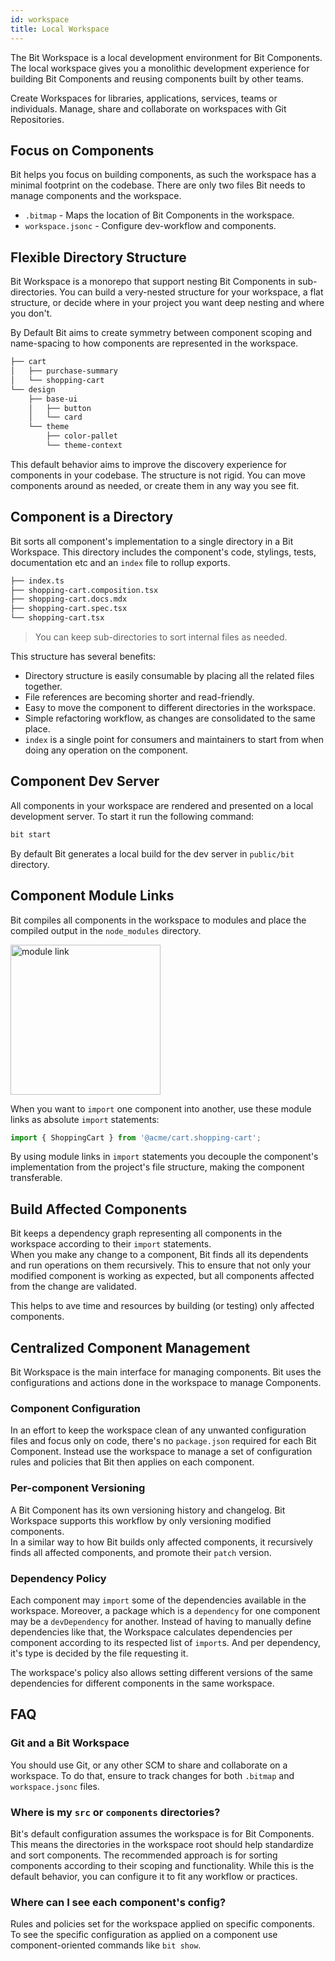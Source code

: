 ```yaml
---
id: workspace
title: Local Workspace
---
```


The Bit Workspace is a local development environment for Bit Components. The local workspace gives you a monolithic development experience for building Bit Components and reusing components built by other teams.

Create Workspaces for libraries, applications, services, teams or individuals. Manage, share and collaborate on workspaces with Git Repositories.

## Focus on Components

Bit helps you focus on building components, as such the workspace has a minimal footprint on the codebase. There are only two files Bit needs to manage components and the workspace.

- `.bitmap` - Maps the location of Bit Components in the workspace.
- `workspace.jsonc` - Configure dev-workflow and components.

## Flexible Directory Structure

Bit Workspace is a monorepo that support nesting Bit Components in sub-directories. You can build a very-nested structure for your workspace, a flat structure, or decide where in your project you want deep nesting and where you don't.

By Default Bit aims to create symmetry between component scoping and name-spacing to how components are represented in the workspace.

```sh title="Components in workspace sorted according to functionality"
├── cart
│   ├── purchase-summary
│   └── shopping-cart
└── design
    ├── base-ui
    │   ├── button
    │   └── card
    └── theme
        ├── color-pallet
        └── theme-context
```

This default behavior aims to improve the discovery experience for components in your codebase. The structure is not rigid. You can move components around as needed, or create them in any way you see fit.

## Component is a Directory

Bit sorts all component's implementation to a single directory in a Bit Workspace. This directory includes the component's code, stylings, tests, documentation etc and an `index` file to rollup exports.

```sh title="Basic component directory"
├── index.ts
├── shopping-cart.composition.tsx
├── shopping-cart.docs.mdx
├── shopping-cart.spec.tsx
└── shopping-cart.tsx
```

> You can keep sub-directories to sort internal files as needed.

This structure has several benefits:

- Directory structure is easily consumable by placing all the related files together.
- File references are becoming shorter and read-friendly.
- Easy to move the component to different directories in the workspace.
- Simple refactoring workflow, as changes are consolidated to the same place.
- `index` is a single point for consumers and maintainers to start from when doing any operation on the component.

## Component Dev Server

All components in your workspace are rendered and presented on a local development server. To start it run the following command:

```sh
bit start
```

By default Bit generates a local build for the dev server in `public/bit` directory.

## Component Module Links

Bit compiles all components in the workspace to modules and place the compiled output in the `node_modules` directory.

<div style={{textAlign: 'center'}}>
    <img src="/img/module-link.png" width="240" alt="module link" />
</div>

When you want to `import` one component into another, use these module links as absolute `import` statements:

```jsx
import { ShoppingCart } from '@acme/cart.shopping-cart';
```

By using module links in `import` statements you decouple the component's implementation from the project's file structure, making the component transferable.

## Build Affected Components

Bit keeps a dependency graph representing all components in the workspace according to their `import` statements.  
When you make any change to a component, Bit finds all its dependents and run operations on them recursively. This to ensure that not only your modified component is working as expected, but all components affected from the change are validated.

This helps to ave time and resources by building (or testing) only affected components.

## Centralized Component Management

Bit Workspace is the main interface for managing components. Bit uses the configurations and actions done in the workspace to manage Components.

### Component Configuration

In an effort to keep the workspace clean of any unwanted configuration files and focus only on code, there's no `package.json` required for each Bit Component. Instead use the workspace to manage a set of configuration rules and policies that Bit then applies on each component.

### Per-component Versioning

A Bit Component has its own versioning history and changelog. Bit Workspace supports this workflow by only versioning modified components.  
In a similar way to how Bit builds only affected components, it recursively finds all affected components, and promote their `patch` version.

### Dependency Policy

Each component may `import` some of the dependencies available in the workspace. Moreover, a package which is a `dependency` for one component may be a `devDependency` for another. Instead of having to manually define dependencies like that, the Workspace calculates dependencies per component according to its respected list of `import`s. And per dependency, it's type is decided by the file requesting it.

The workspace's policy also allows setting different versions of the same dependencies for different components in the same workspace.

## FAQ

### Git and a Bit Workspace

You should use Git, or any other SCM to share and collaborate on a workspace. To do that, ensure to track changes for both `.bitmap` and `workspace.jsonc` files.

### Where is my `src` or `components` directories?

Bit's default configuration assumes the workspace is for Bit Components. This means the directories in the workspace root should help standardize and sort components. The recommended approach is for sorting components according to their scoping and functionality. While this is the default behavior, you can configure it to fit any workflow or practices.

### Where can I see each component's config?

Rules and policies set for the workspace applied on specific components. To see the specific configuration as applied on a component use component-oriented commands like `bit show`.
